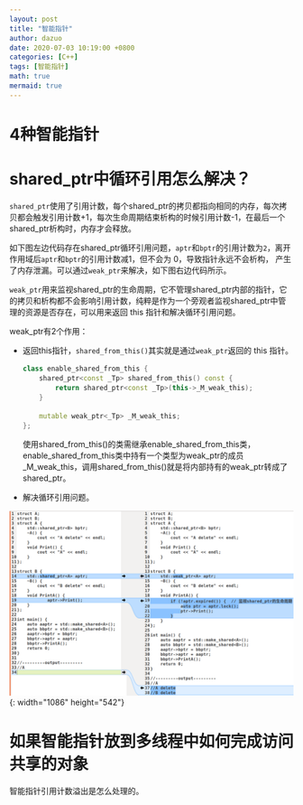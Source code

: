```yaml
---
layout: post
title: "智能指针"
author: dazuo
date: 2020-07-03 10:19:00 +0800
categories: [C++]
tags: [智能指针]
math: true
mermaid: true
---
```


# 4种智能指针

# shared_ptr中循环引用怎么解决？

`shared_ptr`使用了引用计数，每个shared_ptr的拷贝都指向相同的内存，每次拷贝都会触发引用计数+1，每次生命周期结束析构的时候引用计数-1，在最后一个shared_ptr析构时，内存才会释放。

如下图左边代码存在shared_ptr循环引用问题，`aptr`和`bptr`的引用计数为`2`，离开作用域后`aptr`和`bptr`的引用计数减1，但不会为 0，导致指针永远不会析构， 产生了内存泄漏。可以通过`weak_ptr`来解决，如下图右边代码所示。

`weak_ptr`用来监视shared_ptr的生命周期，它不管理shared_ptr内部的指针，它的拷贝和析构都不会影响引用计数，纯粹是作为一个旁观者监视shared_ptr中管理的资源是否存在，可以用来返回 this 指针和解决循环引用问题。

weak_ptr有2个作用：

- 返回this指针，`shared_from_this()`其实就是通过`weak_ptr`返回的 this 指针。

  ```cpp
  class enable_shared_from_this {
      shared_ptr<const _Tp> shared_from_this() const {
          return shared_ptr<const _Tp>(this->_M_weak_this);
      }
  
      mutable weak_ptr<_Tp> _M_weak_this;
  };
  ```

  使用shared_from_this()的类需继承enable_shared_from_this类，enable_shared_from_this类中持有一个类型为weak_ptr的成员_M_weak_this，调用shared_from_this()就是将内部持有的weak_ptr转成了shared_ptr。

- 解决循环引用问题。

![image-20220109201642717](../../img/cpp/weak_ptr.png){: width="1086" height="542"}

# 如果智能指针放到多线程中如何完成访问共享的对象

智能指针引用计数溢出是怎么处理的。

